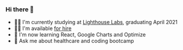 ### Hi there 👋

- 👨‍🎓 I'm currently studying at [Lighthouse Labs](https://https://www.lighthouselabs.ca/), graduating April 2021
- 👨‍💻 I'm available [for hire](https://danpappo.com/resume) 
- 🌱 I'm now learning React, Google Charts and Optimize
- 💬 Ask me about healthcare and coding bootcamp
